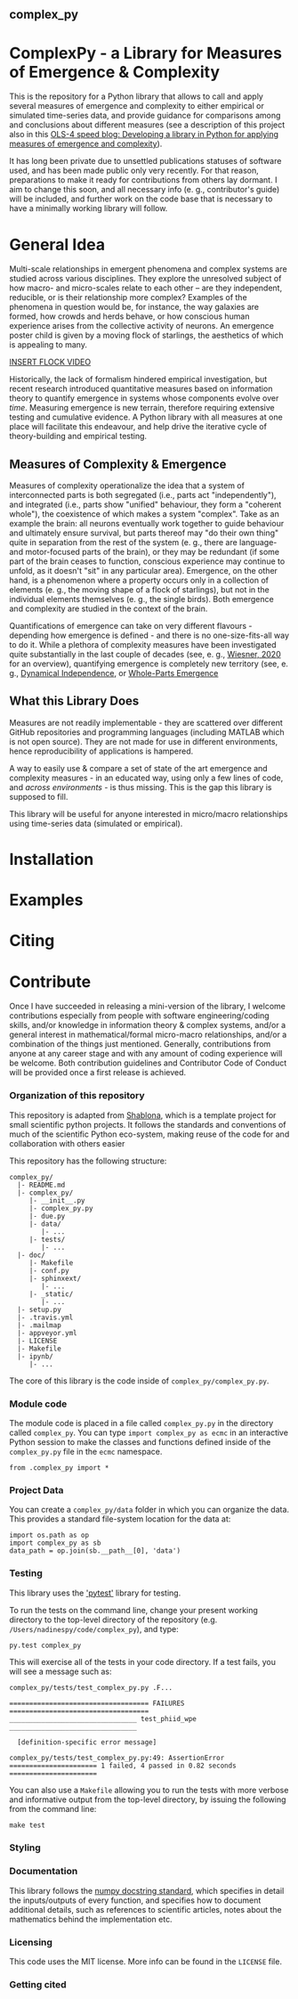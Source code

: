 ## complex_py

# ComplexPy - a Library for Measures of Emergence & Complexity
This is the repository for a Python library that allows to call and apply several measures of emergence and complexity to either empirical or simulated time-series data, and provide guidance for comparisons among and conclusions about different measures (see a description of this project also in this [OLS-4 speed blog: Developing a library in Python for applying measures of emergence and complexity](https://openlifesci.org/posts/2022/03/17/ols-4-participant-nadine-spychala/)). 

It has long been private due to unsettled publications statuses of software used, and has been made public only very recently. For that reason, preparations to make it ready for contributions from others lay dormant. I aim to change this soon, and all necessary info (e. g., contributor's guide) will be included, and further work on the code base that is necessary to have a minimally working library will follow.

# General Idea
Multi-scale relationships in emergent phenomena and complex systems are studied across various disciplines. They explore the unresolved subject of how macro- and micro-scales relate to each other – are they independent, reducible, or is their relationship more complex? Examples of the phenomena in question would be, for instance, the way galaxies are formed, how crowds and herds behave, or how conscious human experience arises from the collective activity of neurons. An emergence poster child is given by a moving flock of starlings, the aesthetics of which is appealing to many.

[INSERT FLOCK VIDEO](https://github.com/nadinespy/ComplexPy/assets/46372572/f487455d-a412-4fe9-b69b-f52866715ee3)



Historically, the lack of formalism hindered empirical investigation, but recent research introduced quantitative measures based on information theory to quantify emergence in systems whose components evolve over *time*. Measuring emergence is new terrain, therefore requiring extensive testing and cumulative evidence. A Python library with all measures at one place will facilitate this endeavour, and help drive the iterative cycle of theory-building and empirical testing. 

## Measures of Complexity & Emergence
Measures of complexity operationalize the idea that a system of interconnected parts is both segregated (i.e., parts act "independently"), and integrated (i.e., parts show "unified" behaviour, they form a "coherent whole"), the coexistence of which makes a system "complex". Take as an example the brain: all neurons eventually work together to guide behaviour and ultimately ensure survival, but parts thereof may "do their own thing" quite in separation from the rest of the system (e. g., there are language- and motor-focused parts of the brain), or they may be redundant (if some part of the brain ceases to function, conscious experience may continue to unfold, as it doesn't "sit" in any particular area). Emergence, on the other hand, is a phenomenon where a property occurs only in a collection of elements (e. g., the moving shape of a flock of starlings), but not in the individual elements themselves (e. g., the single birds). Both emergence and complexity are studied in the context of the brain.

Quantifications of emergence can take on very different flavours - depending how emergence is defined - and there is no one-size-fits-all way to do it. While a plethora of complexity measures have been investigated quite substantially in the last couple of decades (see, e. g., [Wiesner, 2020](https://arxiv.org/pdf/1909.13243.pdf) for an overview), quantifying emergence is completely new territory (see, e. g., [Dynamical Independence](https://arxiv.org/pdf/2106.06511.pdf), or [Whole-Parts Emergence](https://journals.plos.org/ploscompbiol/article?id=10.1371/journal.pcbi.1008289)

## What this Library Does
Measures are not readily implementable - they are scattered over different GitHub repositories and programming languages (including MATLAB which is not open source). They are not made for use in different environments, hence reproducibility of applications is hampered. 

A way to easily use & compare a set of state of the art emergence and complexity measures - in an educated way, using only a few lines of code, and *across environments* - is thus missing. This is the gap this library is supposed to fill.

This library will be useful for anyone interested in micro/macro relationships using time-series data (simulated or empirical).

# Installation

# Examples 

# Citing

# Contribute

Once I have succeeded in releasing a mini-version of the library, I welcome contributions especially from people with software engineering/coding skills, and/or knowledge in information theory & complex systems, and/or a general interest in mathematical/formal micro-macro relationships, and/or a combination of the things just mentioned. Generally, contributions from anyone at any career stage and with any amount of coding experience will be welcome. Both contribution guidelines and Contributor Code of Conduct will be provided once a first release is achieved. 

### Organization of this repository

This repository is adapted from [Shablona](https://github.com/uwescience/shablona), which is a template project for small scientific python projects. It follows the standards and conventions of much of the scientific Python eco-system, making reuse of the code for and collaboration with others easier 

This repository has the following structure:

    complex_py/
      |- README.md
      |- complex_py/
         |- __init__.py
         |- complex_py.py
         |- due.py
         |- data/
            |- ...
         |- tests/
            |- ...
      |- doc/
         |- Makefile
         |- conf.py
         |- sphinxext/
            |- ...
         |- _static/
            |- ...
      |- setup.py
      |- .travis.yml
      |- .mailmap
      |- appveyor.yml
      |- LICENSE
      |- Makefile
      |- ipynb/
         |- ...


The core of this library is the code inside of `complex_py/complex_py.py`.

### Module code

The module code is placed in a file called `complex_py.py` in the directory called
`complex_py`. You can type `import complex_py as ecmc` in an
interactive Python session to make the classes and functions defined inside of the
`complex_py.py` file in the `ecmc` namespace. 

    from .complex_py import *

### Project Data

You can create a `complex_py/data` folder in which you can
organize the data. This provides a standard file-system location for
the data at:

    import os.path as op
    import complex_py as sb
    data_path = op.join(sb.__path__[0], 'data')

### Testing

This library uses the ['pytest'](http://pytest.org/latest/) library for
testing. 

To run the tests on the command line, change your present working directory to
the top-level directory of the repository (e.g. `/Users/nadinespy/code/complex_py`),
and type:

    py.test complex_py

This will exercise all of the tests in your code directory. If a test fails, you
will see a message such as:


    complex_py/tests/test_complex_py.py .F...

    =================================== FAILURES ===================================
    ________________________________ test_phiid_wpe ________________________________

      [definition-specific error message]

    complex_py/tests/test_complex_py.py:49: AssertionError
    ====================== 1 failed, 4 passed in 0.82 seconds ======================

You can also use a `Makefile` allowing you to run the tests with more
verbose and informative output from the top-level directory, by issuing the
following from the command line:

    make test

### Styling

### Documentation

This library follows the [numpy docstring standard](https://github.com/numpy/numpy/blob/master/doc/HOWTO_DOCUMENT.rst.txt),
which specifies in detail the inputs/outputs of every function, and specifies how to document additional details, such as references to scientific articles,
notes about the mathematics behind the implementation etc.

### Licensing

This code uses the MIT license. More info can be found in the `LICENSE` file. 

### Getting cited
